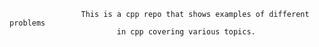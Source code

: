                     This is a cpp repo that shows examples of different problems 
                            in cpp covering various topics.
